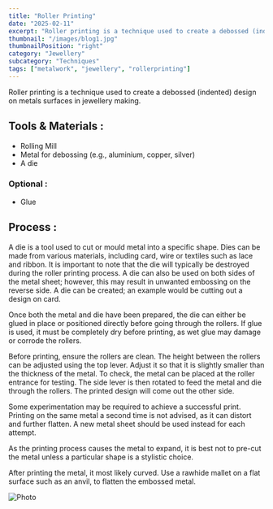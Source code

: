 ```yaml
---
title: "Roller Printing"
date: "2025-02-11"
excerpt: "Roller printing is a technique used to create a debossed (indented) design on..."
thumbnail: "/images/blog1.jpg"
thumbnailPosition: "right"
category: "Jewellery"
subcategory: "Techniques"
tags: ["metalwork", "jewellery", "rollerprinting"]
---
```


Roller printing is a technique used to create a debossed (indented) design on metals surfaces in jewellery making.

## Tools & Materials : 
- Rolling Mill
- Metal for debossing (e.g., aluminium, copper, silver)
- A die

### Optional :
- Glue

## Process :
A die is a tool used to cut or mould metal into a specific shape. Dies can be made from various materials, including card, wire or textiles such as lace and ribbon. It is important to note that the die will typically be destroyed during the roller printing process. A die can also be used on both sides of the metal sheet; however, this may result in unwanted embossing on the reverse side. A die can be created; an example would be cutting out a design on card.

Once both the metal and die have been prepared, the die can either be glued in place or positioned directly before going through the rollers. If glue is used, it must be completely dry before printing, as wet glue may damage or corrode the rollers.

Before printing, ensure the rollers are clean. The height between the rollers can be adjusted using the top lever. Adjust it so that it is slightly smaller than the thickness of the metal. To check, the metal can be placed at the roller entrance for testing. The side lever is then rotated to feed the metal and die through the rollers. The printed design will come out the other side.

Some experimentation may be required to achieve a successful print. Printing on the same metal a second time is not advised, as it can distort and further flatten. A new metal sheet should be used instead for each attempt.

As the printing process causes the metal to expand, it is best not to pre-cut the metal unless a particular shape is a stylistic choice.

After printing the metal, it most likely curved. Use a rawhide mallet on a flat surface such as an anvil, to flatten the embossed metal.
  
![Photo](/images/shoes.jpg)